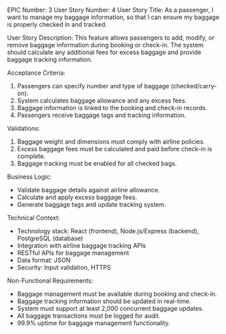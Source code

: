 EPIC Number: 3
User Story Number: 4
User Story Title: As a passenger, I want to manage my baggage information, so that I can ensure my baggage is properly checked in and tracked.

User Story Description: This feature allows passengers to add, modify, or remove baggage information during booking or check-in. The system should calculate any additional fees for excess baggage and provide baggage tracking information.

Acceptance Criteria:
1. Passengers can specify number and type of baggage (checked/carry-on).
2. System calculates baggage allowance and any excess fees.
3. Baggage information is linked to the booking and check-in records.
4. Passengers receive baggage tags and tracking information.

Validations:
1. Baggage weight and dimensions must comply with airline policies.
2. Excess baggage fees must be calculated and paid before check-in is complete.
3. Baggage tracking must be enabled for all checked bags.

Business Logic:
- Validate baggage details against airline allowance.
- Calculate and apply excess baggage fees.
- Generate baggage tags and update tracking system.

Technical Context:
- Technology stack: React (frontend), Node.js/Express (backend), PostgreSQL (database)
- Integration with airline baggage tracking APIs
- RESTful APIs for baggage management
- Data format: JSON
- Security: Input validation, HTTPS

Non-Functional Requirements:
- Baggage management must be available during booking and check-in.
- Baggage tracking information should be updated in real-time.
- System must support at least 2,000 concurrent baggage updates.
- All baggage transactions must be logged for audit.
- 99.9% uptime for baggage management functionality.